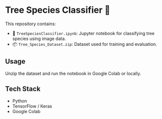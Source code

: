 # Tree Species Classifier 🌳

This repository contains:

- 📘 `TreeSpeciesClassifier.ipynb`: Jupyter notebook for classifying tree species using image data.
- 📦 `Tree_Species_Dataset.zip`: Dataset used for training and evaluation.

## Usage
Unzip the dataset and run the notebook in Google Colab or locally.

## Tech Stack
- Python
- TensorFlow / Keras
- Google Colab

